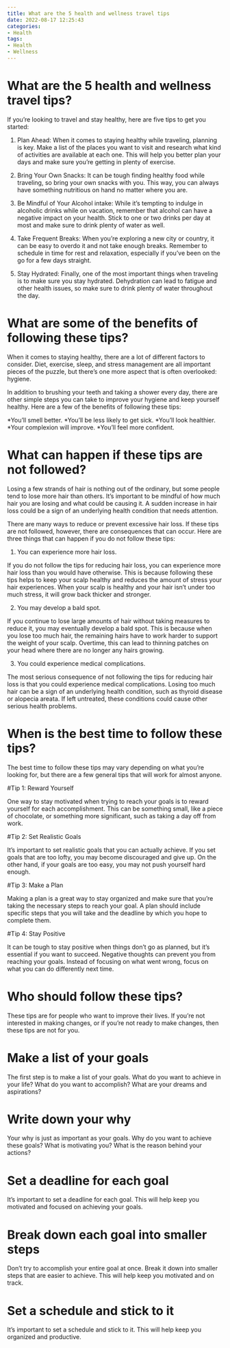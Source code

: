```yaml
---
title: What are the 5 health and wellness travel tips
date: 2022-08-17 12:25:43
categories:
- Health
tags:
- Health
- Wellness
---
```



#  What are the 5 health and wellness travel tips?

If you’re looking to travel and stay healthy, here are five tips to get you started:

1. Plan Ahead: When it comes to staying healthy while traveling, planning is key. Make a list of the places you want to visit and research what kind of activities are available at each one. This will help you better plan your days and make sure you’re getting in plenty of exercise.

2. Bring Your Own Snacks: It can be tough finding healthy food while traveling, so bring your own snacks with you. This way, you can always have something nutritious on hand no matter where you are.

3. Be Mindful of Your Alcohol intake: While it’s tempting to indulge in alcoholic drinks while on vacation, remember that alcohol can have a negative impact on your health. Stick to one or two drinks per day at most and make sure to drink plenty of water as well.

4. Take Frequent Breaks: When you’re exploring a new city or country, it can be easy to overdo it and not take enough breaks. Remember to schedule in time for rest and relaxation, especially if you’ve been on the go for a few days straight.

5. Stay Hydrated: Finally, one of the most important things when traveling is to make sure you stay hydrated. Dehydration can lead to fatigue and other health issues, so make sure to drink plenty of water throughout the day.

#  What are some of the benefits of following these tips?

When it comes to staying healthy, there are a lot of different factors to consider. Diet, exercise, sleep, and stress management are all important pieces of the puzzle, but there’s one more aspect that is often overlooked: hygiene.

In addition to brushing your teeth and taking a shower every day, there are other simple steps you can take to improve your hygiene and keep yourself healthy. Here are a few of the benefits of following these tips:

*You’ll smell better.
*You’ll be less likely to get sick.
*You’ll look healthier.
*Your complexion will improve.
*You’ll feel more confident.

#  What can happen if these tips are not followed?

Losing a few strands of hair is nothing out of the ordinary, but some people tend to lose more hair than others. It’s important to be mindful of how much hair you are losing and what could be causing it. A sudden increase in hair loss could be a sign of an underlying health condition that needs attention.

There are many ways to reduce or prevent excessive hair loss. If these tips are not followed, however, there are consequences that can occur. Here are three things that can happen if you do not follow these tips:

1) You can experience more hair loss.

If you do not follow the tips for reducing hair loss, you can experience more hair loss than you would have otherwise. This is because following these tips helps to keep your scalp healthy and reduces the amount of stress your hair experiences. When your scalp is healthy and your hair isn’t under too much stress, it will grow back thicker and stronger.

2) You may develop a bald spot.

If you continue to lose large amounts of hair without taking measures to reduce it, you may eventually develop a bald spot. This is because when you lose too much hair, the remaining hairs have to work harder to support the weight of your scalp. Overtime, this can lead to thinning patches on your head where there are no longer any hairs growing.

3) You could experience medical complications.

The most serious consequence of not following the tips for reducing hair loss is that you could experience medical complications. Losing too much hair can be a sign of an underlying health condition, such as thyroid disease or alopecia areata. If left untreated, these conditions could cause other serious health problems.

#  When is the best time to follow these tips?

The best time to follow these tips may vary depending on what you’re looking for, but there are a few general tips that will work for almost anyone.

#Tip 1: Reward Yourself

One way to stay motivated when trying to reach your goals is to reward yourself for each accomplishment. This can be something small, like a piece of chocolate, or something more significant, such as taking a day off from work.

#Tip 2: Set Realistic Goals

It’s important to set realistic goals that you can actually achieve. If you set goals that are too lofty, you may become discouraged and give up. On the other hand, if your goals are too easy, you may not push yourself hard enough.

#Tip 3: Make a Plan

Making a plan is a great way to stay organized and make sure that you’re taking the necessary steps to reach your goal. A plan should include specific steps that you will take and the deadline by which you hope to complete them.

#Tip 4: Stay Positive

It can be tough to stay positive when things don’t go as planned, but it’s essential if you want to succeed. Negative thoughts can prevent you from reaching your goals. Instead of focusing on what went wrong, focus on what you can do differently next time.

#  Who should follow these tips?

These tips are for people who want to improve their lives. If you’re not interested in making changes, or if you’re not ready to make changes, then these tips are not for you.

# Make a list of your goals

The first step is to make a list of your goals. What do you want to achieve in your life? What do you want to accomplish? What are your dreams and aspirations?

# Write down your why

Your why is just as important as your goals. Why do you want to achieve these goals? What is motivating you? What is the reason behind your actions?

# Set a deadline for each goal

It’s important to set a deadline for each goal. This will help keep you motivated and focused on achieving your goals.

# Break down each goal into smaller steps

Don’t try to accomplish your entire goal at once. Break it down into smaller steps that are easier to achieve. This will help keep you motivated and on track.

# Set a schedule and stick to it

It’s important to set a schedule and stick to it. This will help keep you organized and productive.
